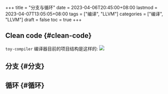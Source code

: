 +++
title = "分支与循环"
date = 2023-04-06T20:45:00+08:00
lastmod = 2023-04-07T13:05:05+08:00
tags = ["编译", "LLVM"]
categories = ["编译", "LLVM"]
draft = false
toc = true
+++

## Clean code {#clean-code}

`toy-compiler` 编译器目前的项目结构是这样的:
![](/images/arch_v0.png)


## 分支 {#分支}


## 循环 {#循环}
